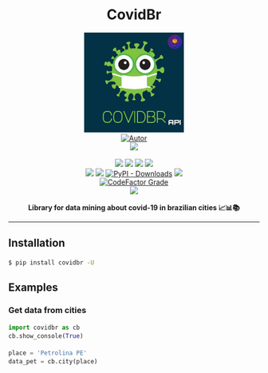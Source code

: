 
<h1 align='center'>CovidBr</h1>
<p align='center'>
<img height='200px' width='200px' src='https://raw.githubusercontent.com/gpftc/covid_br/main/covidbr/img/covidbr_logo.png'>
<br/>
<a href="https://github.com/perseu912"><img title="Autor" src="https://img.shields.io/badge/Autor-reinan_br-blue.svg?style=for-the-badge&logo=github"></a>
<br/>
<a href='http://dgp.cnpq.br/dgp/espelhogrupo/0180330616769073'><img src='https://shields.io/badge/cnpq-grupo_de_fisica_computacional_ifsertao--pe-blueviolet?logo=appveyor&style=for-the-badge'></a>
<br/>
<p align='center'>
<!-- github dados -->
<a href='https://python.org'><img src='https://img.shields.io/github/pipenv/locked/python-version/gpftc/covid_br'></a>
<a href='#'><img src='https://img.shields.io/github/languages/code-size/gpftc/covid_br'></a>
<a href='#'><img src='https://img.shields.io/github/commit-activity/m/gpftc/covid_br'></a>
<a href='#'><img src='https://img.shields.io/github/last-commit/gpftc/covid_br'></a>
<br/>
<!-- sites de pacotes -->
<a href='https://pypi.org/project/covidbr/'><img src='https://img.shields.io/pypi/v/covidbr'></a>
<a href='#'><img src='https://img.shields.io/pypi/wheel/covidbr'></a>
<a href='#'><img alt="PyPI - Downloads" src="https://img.shields.io/pypi/dd/covidbr"></a>
<a href='#'><img src='https://img.shields.io/pypi/implementation/covidbr'></a>
<br/>
<!-- outros premios e analises -->
<a href='#'><img alt="CodeFactor Grade" src="https://img.shields.io/codefactor/grade/github/gpftc/covid_br?logo=codefactor">
</a>
<!-- redes sociais -->
<br/>
<a href='https://instagram.com/gpftc_ifsfertao/'><img src='https://shields.io/badge/insta-gpftc_ifsertao-violet?logo=instagram&style=flat'></a>
</p>
</p>
<p align='center'> <b>Library for data mining about covid-19 in brazilian cities 📈📊📚</b></p>
<hr/>

## Installation

```bash
$ pip install covidbr -U
```

## Examples

### Get data from cities

```py
import covidbr as cb
cb.show_console(True)

place = 'Petrolina PE'
data_pet = cb.city(place)

```